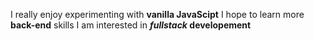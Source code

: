 I really enjoy experimenting with **vanilla JavaScipt**
I hope to learn more **back-end** skills
I am interested in __*fullstack* developement__
